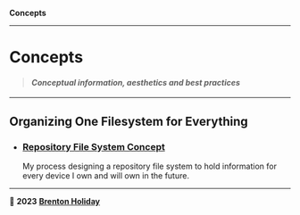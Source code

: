 **Concepts**

------

# Concepts

> #### *Conceptual information, aesthetics and best practices*

***

## Organizing One Filesystem for Everything

- ### [Repository File System Concept](file-system/README.md)

  My process designing a repository file system to hold information for every device I own and will own in the future.

***

🤍 __2023__ __[Brenton Holiday](https://allmylinks.com/8rents)__

